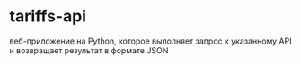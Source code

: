 # tariffs-api
веб-приложение на Python, которое выполняет запрос к указанному API и возвращает результат в формате JSON
